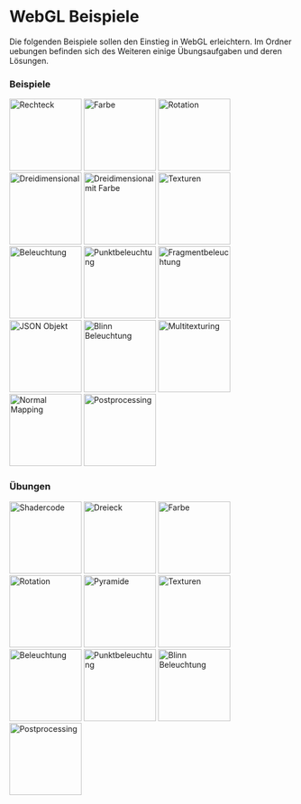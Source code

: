 WebGL Beispiele
========

Die folgenden Beispiele sollen den Einstieg in WebGL erleichtern. Im Ordner uebungen befinden sich des Weiteren einige Übungsaufgaben und deren Lösungen.

### Beispiele ###
<a href="http://bompo.github.com/webgl_beispiele/beispiele/3_rechteck.html"><img src="http://bompo.github.com/webgl_beispiele/screenshots/b3.png" width="128" height="128" alt="Rechteck"></a>
<a href="http://bompo.github.com/webgl_beispiele/beispiele/4_farbe.html"><img src="http://bompo.github.com/webgl_beispiele/screenshots/b4.png" width="128" height="128" alt="Farbe"></a>
<a href="http://bompo.github.com/webgl_beispiele/beispiele/6_rotation.html"><img src="http://bompo.github.com/webgl_beispiele/screenshots/b6.png" width="128" height="128" alt="Rotation"></a>
<a href="http://bompo.github.com/webgl_beispiele/beispiele/7_dreidimensonal.html"><img src="http://bompo.github.com/webgl_beispiele/screenshots/b7.png" width="128" height="128" alt="Dreidimensional"></a>
<a href="http://bompo.github.com/webgl_beispiele/beispiele/8_dreisimensional_farbe.html"><img src="http://bompo.github.com/webgl_beispiele/screenshots/b8.png" width="128" height="128" alt="Dreidimensional mit Farbe"></a>
<a href="http://bompo.github.com/webgl_beispiele/beispiele/9_texturen.html"><img src="http://bompo.github.com/webgl_beispiele/screenshots/b9.png" width="128" height="128" alt="Texturen"></a>
<a href="http://bompo.github.com/webgl_beispiele/beispiele/11_beleuchtung.html"><img src="http://bompo.github.com/webgl_beispiele/screenshots/b11.png" width="128" height="128" alt="Beleuchtung"></a>
<a href="http://bompo.github.com/webgl_beispiele/beispiele/12_beleuchtung_punkt.html"><img src="http://bompo.github.com/webgl_beispiele/screenshots/b12.png" width="128" height="128" alt="Punktbeleuchtung"></a>
<a href="http://bompo.github.com/webgl_beispiele/beispiele/13_beleuchtung_fragment.html"><img src="http://bompo.github.com/webgl_beispiele/screenshots/b13.png" width="128" height="128" alt="Fragmentbeleuchtung"></a>
<a href="http://bompo.github.com/webgl_beispiele/beispiele/14_json_objekt.html"><img src="http://bompo.github.com/webgl_beispiele/screenshots/b14.png" width="128" height="128" alt="JSON Objekt"></a>
<a href="http://bompo.github.com/webgl_beispiele/beispiele/15_beleuchtung_blinn.html"><img src="http://bompo.github.com/webgl_beispiele/screenshots/b15.png" width="128" height="128" alt="Blinn Beleuchtung"></a>
<a href="http://bompo.github.com/webgl_beispiele/beispiele/16_multitexturing.html"><img src="http://bompo.github.com/webgl_beispiele/screenshots/b16.png" width="128" height="128" alt="Multitexturing"></a>
<a href="http://bompo.github.com/webgl_beispiele/beispiele/17_normalmapping.html"><img src="http://bompo.github.com/webgl_beispiele/screenshots/b17.png" width="128" height="128" alt="Normal Mapping"></a>
<a href="http://bompo.github.com/webgl_beispiele/beispiele/18_postprocessing.html"><img src="http://bompo.github.com/webgl_beispiele/screenshots/b18.png" width="128" height="128" alt="Postprocessing"></a>

### Übungen ###
<a href="http://bompo.github.com/webgl_beispiele/uebungen/loesungen/u2_shader_loesung.html"><img src="http://bompo.github.com/webgl_beispiele/screenshots/u2.png" width="128" height="128" alt="Shadercode"></a>
<a href="http://bompo.github.com/webgl_beispiele/uebungen/loesungen/u3_dreieck_loesung.html"><img src="http://bompo.github.com/webgl_beispiele/screenshots/u3.png" width="128" height="128" alt="Dreieck"></a>
<a href="http://bompo.github.com/webgl_beispiele/uebungen/loesungen/u4_farbe_loesung.html"><img src="http://bompo.github.com/webgl_beispiele/screenshots/u4.png" width="128" height="128" alt="Farbe"></a>
<a href="http://bompo.github.com/webgl_beispiele/uebungen/loesungen/u5_rotation_loesung.html"><img src="http://bompo.github.com/webgl_beispiele/screenshots/u5.png" width="128" height="128" alt="Rotation"></a>
<a href="http://bompo.github.com/webgl_beispiele/uebungen/loesungen/u6_dreidimensional_farbe_loesung.html"><img src="http://bompo.github.com/webgl_beispiele/screenshots/u6.png" width="128" height="128" alt="Pyramide"></a>
<a href="http://bompo.github.com/webgl_beispiele/uebungen/loesungen/u7_texturen_loesung.html"><img src="http://bompo.github.com/webgl_beispiele/screenshots/u7.png" width="128" height="128" alt="Texturen"></a>
<a href="http://bompo.github.com/webgl_beispiele/uebungen/loesungen/u8_beleuchtung_loesung.html"><img src="http://bompo.github.com/webgl_beispiele/screenshots/u8.png" width="128" height="128" alt="Beleuchtung"></a>
<a href="http://bompo.github.com/webgl_beispiele/uebungen/loesungen/u9_beleuchtung_punkt_loesung.html"><img src="http://bompo.github.com/webgl_beispiele/screenshots/u9.png" width="128" height="128" alt="Punktbeleuchtung"></a>
<a href="http://bompo.github.com/webgl_beispiele/uebungen/loesungen/u11_beleuchtung_blinn_loesung.html"><img src="http://bompo.github.com/webgl_beispiele/screenshots/u11.png" width="128" height="128" alt="Blinn Beleuchtung"></a>
<a href="http://bompo.github.com/webgl_beispiele/uebungen/loesungen/12_postprocessing_loesung.html"><img src="http://bompo.github.com/webgl_beispiele/screenshots/u12.png" width="128" height="128" alt="Postprocessing"></a>

